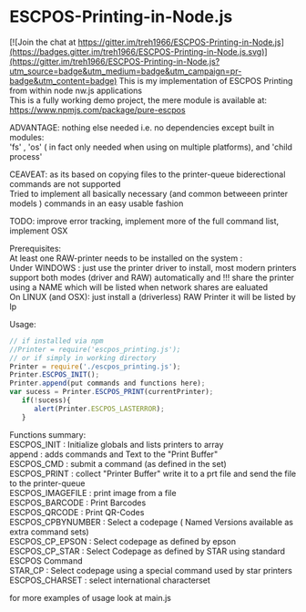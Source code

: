 # ESCPOS-Printing-in-Node.js

[![Join the chat at https://gitter.im/treh1966/ESCPOS-Printing-in-Node.js](https://badges.gitter.im/treh1966/ESCPOS-Printing-in-Node.js.svg)](https://gitter.im/treh1966/ESCPOS-Printing-in-Node.js?utm_source=badge&utm_medium=badge&utm_campaign=pr-badge&utm_content=badge)
This is my implementation of ESCPOS Printing from within node nw.js applications   
This is a fully working demo project, the mere module is available at:  
https://www.npmjs.com/package/pure-escpos  

ADVANTAGE: nothing else needed i.e. no dependencies except built in modules:  
'fs' , 'os' ( in fact only needed when using on multiple platforms), and 'child process'

CEAVEAT: as its based on copying files to the printer-queue biderectional commands are not supported  
Tried to implement all basically necessary (and common betweeen printer models ) commands in an easy usable fashion
 
TODO: improve error tracking, implement more of the full command list, implement OSX

Prerequisites:  
At least one RAW-printer needs to be installed on the system :  
Under WINDOWS : just use the printer driver to install, most modern printers support both modes (driver and RAW) automatically
and !!! share the printer using a NAME which will be listed when network shares are ealuated  
On LINUX (and OSX): just install a (driverless) RAW Printer it will be listed by lp

Usage:
 ```javascript
 // if installed via npm
 //Printer = require('escpos_printing.js');
 // or if simply in working directory
 Printer = require('./escpos_printing.js');
 Printer.ESCPOS_INIT();
 Printer.append(put commands and functions here);
 var sucess = Printer.ESCPOS_PRINT(currentPrinter);
    if(!sucess){
       alert(Printer.ESCPOS_LASTERROR);
    }           

```
Functions summary:  
ESCPOS_INIT : Initialize globals and lists printers to array  
append : adds commands and Text to the "Print Buffer"  
ESCPOS_CMD : submit a command (as defined in the set)  
ESCPOS_PRINT : collect "Printer Buffer" write it to a prt file and send the file to the printer-queue  
ESCPOS_IMAGEFILE : print image from a file  
ESCPOS_BARCODE : Print Barcodes  
ESCPOS_QRCODE : Print QR-Codes  
ESCPOS_CPBYNUMBER : Select a codepage ( Named Versions available as extra command sets)  
ESCPOS_CP_EPSON : Select codepage as defined by epson  
ESCPOS_CP_STAR : Select Codepage as defined by STAR using standard ESCPOS Command  
STAR_CP : Select codepage using a special command used by star printers  
ESCPOS_CHARSET : select international characterset

for more examples of usage look at main.js
